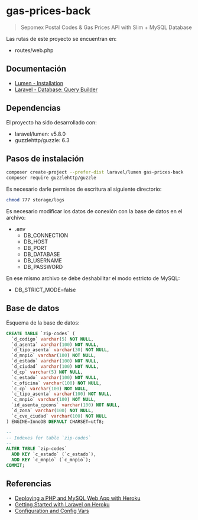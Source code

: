 # gas-prices-back

> Sepomex Postal Codes & Gas Prices API with Slim + MySQL Database

Las rutas de este proyecto se encuentran en:

* routes/web.php

## Documentación

* [Lumen - Installation](https://lumen.laravel.com/docs/5.8)
* [Laravel - Database: Query Builder](https://laravel.com/docs/5.8/queries)

## Dependencias

El proyecto ha sido desarrollado con:

* laravel/lumen: v5.8.0
* guzzlehttp/guzzle: 6.3

## Pasos de instalación

```bash
composer create-project --prefer-dist laravel/lumen gas-prices-back
composer require guzzlehttp/guzzle
````

Es necesario darle permisos de escritura al siguiente directorio:

```bash
chmod 777 storage/logs
````

Es necesario modificar los datos de conexión con la base de datos en el archivo:

* .env
  * DB_CONNECTION
  * DB_HOST
  * DB_PORT
  * DB_DATABASE
  * DB_USERNAME
  * DB_PASSWORD

En ese mismo archivo se debe deshabilitar el modo estricto de MySQL:

* DB_STRICT_MODE=false

## Base de datos

Esquema de la base de datos:

```sql
CREATE TABLE `zip-codes` (
  `d_codigo` varchar(5) NOT NULL,
  `d_asenta` varchar(100) NOT NULL,
  `d_tipo_asenta` varchar(30) NOT NULL,
  `d_mnpio` varchar(100) NOT NULL,
  `d_estado` varchar(100) NOT NULL,
  `d_ciudad` varchar(100) NOT NULL,
  `d_cp` varchar(5) NOT NULL,
  `c_estado` varchar(100) NOT NULL,
  `c_oficina` varchar(100) NOT NULL,
  `c_cp` varchar(100) NOT NULL,
  `c_tipo_asenta` varchar(100) NOT NULL,
  `c_mnpio` varchar(100) NOT NULL,
  `id_asenta_cpcons` varchar(100) NOT NULL,
  `d_zona` varchar(100) NOT NULL,
  `c_cve_ciudad` varchar(100) NOT NULL
) ENGINE=InnoDB DEFAULT CHARSET=utf8;

--
-- Indexes for table `zip-codes`
--
ALTER TABLE `zip-codes`
  ADD KEY `c_estado` (`c_estado`),
  ADD KEY `c_mnpio` (`c_mnpio`);
COMMIT;
````

## Referencias

* [Deploying a PHP and MySQL Web App with Heroku](https://scotch.io/@phalconVee/deploying-a-php-and-mysql-web-app-with-heroku)
* [Getting Started with Laravel on Heroku](https://devcenter.heroku.com/articles/getting-started-with-laravel)
* [Configuration and Config Vars](https://devcenter.heroku.com/articles/config-vars)
